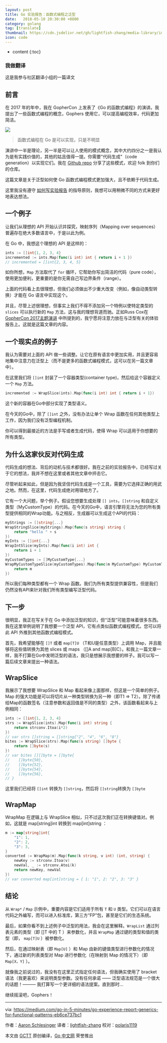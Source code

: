 ```yaml
---
layout: post
title: Go 实验报告：函数式编程之泛型
date:   2018-05-10 20:30:00 +0800
category: golang
tag: [translate]
thumbnail: https://cdn.jsdelivr.net/gh/lightfish-zhang/media-library/image/2018/gopher-4.jpg
icon: code
---
```



* content
{:toc}

### 我做翻译

这是我参与社区翻译小组的一篇译文

## 前言

在 2017 年的年中，我在 GopherCon 上发表了《Go 的函数式编程》的演讲。我提出了一些函数式编程的概念，Gophers 使用它，可以提高编程效率，代码更加简洁。

![](https://raw.githubusercontent.com/studygolang/gctt-images/master/go-experience-report-generics-for-functional-patterns/functional-programming-in-go.jpeg)

> 函数式编程在 Go 是可以实现，只是不明显

演讲中一半是理论，另一半是可以让人使用的模式概念，其中大约四分之一是我认为是有实践价值的，其他的姑且值得一提。你需要"代码生成"（code generation）以实现它们。我在 [Github repo](https://github.com/go-functional/core) 分享了这些模式，欢迎 folk 到你们的仓库。

这篇文章是关于泛型如何使 Go 函数式编程模式更加强大，且不依赖于代码生成。

这里我没有遵守 [如何写实验报告](https://github.com/golang/go/wiki/ExperienceReports) 的指导原则，我想可以用稍微不同的方式来更好地表达想法。

## 一个例子

让我们从理想的 API 开始认识并探究，映射序列（Mapping over sequences）普遍存在绝大多数语言中，于是以此为例。

在 Go 中，我想这个理想的 API 是这样的：

```go
ints := []int{1, 2, 3, 4}
incremented := ints.Map(func(i int) int { return i + 1 })
// incremented = []int{2, 3, 4, 5}
```

如你所想，`Map` 方法取代了 `for` 循环，它帮助你写出简洁的代码（pure code），使用更加便利，更重要的是你无需自己写边界条件（range）。

上面的代码看上去很理想，但我们必须做出不少重大改变（例如，像自动类型转换）才能在 Go 语言中实现这个。

并且，尽管上述很理想，但事实上我们不得不添加另一个特例以使特定类型的 `slices` 可以执行新的 `Map` 方法，这与我的理想背道而驰。正如Russ Cox在 [GopherCon 2017主题演讲](https://www.youtube.com/watch?v=0Zbh_vmAKvk) 中所提到的，我宁愿将注意力放在与泛型有关的体验报告上。这就是这篇文章的内容。

## 一个现实点的例子

我认为需要对上面的 API 做一些调整。让它在原有语言中更加实用，并且更容易地集中注意力在泛型上（而不是更多的函数式编程模式，这可以在另一篇文章中）。

在这里我们将 `[]int` 封装了一个容器类型(container type)，然后给这个容器定义一个 `Map` 方法。

```go
incremented := WrapSlice(ints).Map(func(i int) int { return i + 1})
```

这个新的容器在Go中部分实现了类型语义。

在今天的Go中，除了 `[]int` 之外，没有办法让单个 Wrap 函数在任何其他类型上工作，因为我们没有泛型编程机制。

你可以得到最接近的方法是手写或者生成代码，使得 Wrap 可以适用于你想要的所有类型。

## 为什么这家伙反对代码生成

代码生成的想法、背后的动机与技术都很好。我在之前的实验报告中，已经写过关于它的想法，我并不想在这里或者其他文章中抨击它。

尽管听起来如此，但是因为我坚信代码生成是一个工具，需要为它选择正确的用武之地。然而，在这里，代码生成绝对用错地方了。

它有一个大问题，举个例子。假设您想要生成处理 `[] ints`，`[]string` 和自定义类型（MyCustomType）的代码。在今天的Go中，语言引擎将无法为您的所有类型提供相同的Wrap功能。与之相反，生成器可以生成这个API的代码：

```go
myStrings := []string{...}
WrapStringSlice(myStrings).Map(func(s string) string {
    return "hello " + s
})
myInts := []int{...}
WrapIntSlice(myInts).Map(func(i int) int {
    return i + 1
})
myCustomTypes := []MyCustomType{...}
WrapMyCustomTypeSlice(myCustomTypes).Map(func(m MyCustomType) MyCustomType {
    return m
})
```

所以我们每种类型都有一个 Wrap 函数。我们为所有类型提供兼容性，但是我们仍然没有API来针对我们所有类型编写泛型代码。

## 下一步

很明显，我正在写关于在 Go 中添加泛型的知识，但“泛型”可能意味着很多东西。我在这里举例说明了我想要一个泛型 API，它有点类似函数式编程模式。您可以将此 API 外推到其他函数式编程模式。

首先，我希望能够在 `[]T` 或者 `map[T]U` （T和U是任意类型）上调用 Map，并且能够将这些值转换为其他 slices 或 maps （[]A and map[B]C）。和我上一篇文章一样，我不打算在Go中发明泛型的语法，我只是想展示我想要的样子。我可以写一篇后续文章来提出一种语法。

## WrapSlice

我展示了我想要 WrapSlice 和 Map 看起来像上面那样，但这是一个简单的例子。Map 的强大功能是可以将切片从一种类型转换为另一种（即T1 => T2）。除了传递给Map的函数签名（注意参数和返回值是不同的类型）之外，该函数看起来与上例相同：

```go
ints := []int{1, 2, 3, 4}
strs := WrapSlice(ints).Map(func(i int) string {
    return strconv.Itoa(i*2)
})
// var strs []string = []string{"2", "4", "6", "8"}
bites := WrapSlice(strs).Map(func(s string) []byte {
    return []byte(s)
})
// var bites [][]byte = []byte{
//    []byte{50},
//    []byte{52},
//    []byte{54},
//    []byte{56},
// }
```

这里我们已经将 `[]int` 转换为 `[]string`，然后将 `[]string`转换为 `[]byte`

## WrapMap

WrapMap 在逻辑上与 WrapSlice 相似，只不过这次我们正在转换键值对。例如，这就是 map[string]int 转换到 map[int]string ：

```go
m := map[string]int{
    "1": 1,
    "2": 2,
    "3": 3,
}
converted := WrapMap(m).Map(func(k string, v int) (int, string) {
    newKey := strconv.Itoa(v)
    newVal, _ := strconv.Atoi(k)
    return newKey, newVal
})
// var converted map[int]string = { 1: "1", 2: "2", 3: "3" }
```

## 结论

从 `Wrap*` / `Map` 示例中，重要内容是它们适用于所有 `T` 和 `U` 类型。它们可以在语言代码之外编写，而可以进入标准库，第三方“FP”包，甚至是它们的生态系统。

最后，如果你看不到上述例子中泛型的用法，我会在这里解释。`WrapList` 通过列表元素的类型（即 []T 中的 T ）来参数化，并且 `WrapMap` 通过键的类型和值的类型（即， `map[T]U` ）被参数化。

然后，在通过映射表（即 `Map[U]` ）和 Map 由新的键值类型进行参数化的情况下，通过新的列表类型对 Map 进行参数化（在映射到 Map 的情况下）（即 `Map[X，Y]` ）。

就像我之前说过的，我没有在这里正式指定任何语法，但我确实使用了 bracket 语法（我更喜欢）来说明类型参数。没有任何承诺 —— 泛型语法规范是一个很大的话题！——— 我打算写一个更详细的语法提案。直到那时…

继续摇滚吧，Gophers！

---

via: https://medium.com/go-in-5-minutes/go-experience-report-generics-for-functional-patterns-eb6ce737bc1

作者：[Aaron Schlesinger](https://medium.com/@arschles)
译者：[lightfish-zhang](https://github.com/lightfish-zhang)
校对：[polaris1119](https://github.com/polaris1119)

本文由 [GCTT](https://github.com/studygolang/GCTT) 原创编译，[Go 中文网](https://studygolang.com/) 荣誉推出
